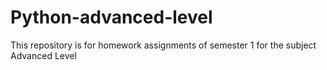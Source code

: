 # Python-advanced-level
This repository is for homework assignments of semester 1 for the subject Advanced Level
